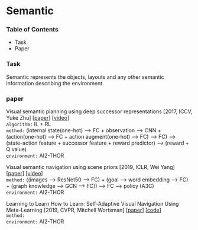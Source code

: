 # Semantic

### Table of Contents
- Task
- Paper

### Task
Semantic represents the objects, layouts and any other semantic information describing the environment.

### paper

Visual semantic planning using deep successor representations \[2017, ICCV, Yuke Zhu\] \[[paper](http://openaccess.thecvf.com/content_ICCV_2017/papers/Zhu_Visual_Semantic_Planning_ICCV_2017_paper.pdf)\] \[[video](https://www.youtube.com/watch?v=_2pYVw6ATKo)\]<br/>
`algorithm:` IL + RL<br/>
`method:` (internal state(one-hot) --> FC + observation --> CNN + (action(one-hot) --> FC + action augment(one-hot) --> FC) --> FC) --> (state-action feature + successor feature + reward predictor) --> (reward + Q value)<br/>
`environment:` AI2-THOR

Visual semantic navigation using scene priors \[2019, ICLR, Wei Yang\] \[[paper](https://arxiv.org/pdf/1810.06543.pdf)\] \[[video](https://www.youtube.com/watch?v=otKjuO805dE&feature=youtu.be)\]<br/>
`method:` ((images --> ResNet50 --> FC) + (goal --> word embedding --> FC) + (graph knowledge --> GCN --> FC)) --> FC --> policy (A3C)<br/>
`environment:` AI2-THOR

Learning to Learn How to Learn: Self-Adaptive Visual Navigation Using Meta-Learning \[2019, CVPR, Mitchell Wortsman\] \[[paper](http://openaccess.thecvf.com/content_CVPR_2019/papers/Wortsman_Learning_to_Learn_How_to_Learn_Self-Adaptive_Visual_Navigation_Using_CVPR_2019_paper.pdf)\] \[[code](https://github.com/allenai/savn)\]<br/>
`method:`<br/>
`environment:` AI2-THOR







